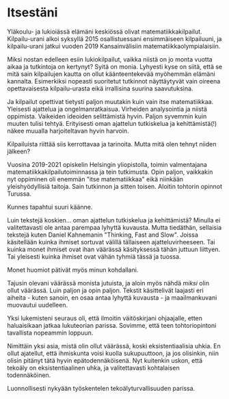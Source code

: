# Itsestäni

Yläkoulu- ja lukioiässä elämäni keskiössä olivat matematiikkakilpailut. Kilpailu-urani alkoi syksyllä 2015 osallistuessani ensimmäiseen kilpailuuni, ja kilpailu-urani jatkui vuoden 2019 Kansainvälisiin matematiikkaolympialaisiin.

Miksi nostan edelleen esiin lukiokilpailut, vaikka niistä on jo monta vuotta aikaa ja tutkintoja on kertynyt? Syitä on monia. Lyhyesti kyse on siitä, että se mitä sain kilpailujen kautta on ollut käänteentekevää myöhemmän elämäni kannalta. Esimerkiksi nopeasti suoritetut tutkinnot näyttäytyvät vain oireena opettavaisesta kilpailu-urasta eikä irrallisina suurina saavutuksina.

Ja kilpailut opettivat tietysti paljon muutakin kuin vain itse matematiikkaa. Yleisesti ajattelua ja ongelmanratkaisua. Virheiden analysointia ja niistä oppimista. Vaikeiden ideoiden selittämistä hyvin. Paljon syvemmin kuin muuten tulisi tehtyä. Erityisesti oman ajattelun tutkiskelua ja kehittämistä(!) näkee muualla harjoiteltavan hyvin harvoin.

Kilpailuista riittää siis kerrottavaa ja tarinoita. Mutta mitä olen tehnyt niiden jälkeen?

Vuosina 2019-2021 opiskelin Helsingin yliopistolla, toimin valmentajana matematiikkakilpailutoiminnassa ja tein tutkimusta. Opin paljon, vaikkakin nyt oppiminen oli enemmän "itse matematiikkaa" eikä niinkään yleishyödyllisiä taitoja. Sain tutkinnon ja sitten toisen. Aloitin tohtorin opinnot Turussa.

Kunnes tapahtui suuri käänne.

Luin tekstejä koskien... oman ajattelun tutkiskelua ja kehittämistä? Minulla ei valitettavasti ole antaa parempaa lyhyttä kuvausta. Mutta tiedäthän, sellaisia tekstejä kuten Daniel Kahnemanin "Thinking, Fast and Slow". Joissa käsitellään kuinka ihmiset sortuvat välillä tällaiseen ajatteluvirheeseen. Tai kuinka monet ihmiset ovat ihan väärässä käsityksessä tähän juttuun liittyen. Tai yleisesti kuinka ihmiset ovat vähän tyhmiä tässä ja tuossa.

Monet huomiot pätivät myös minun kohdallani.

Tajusin olevani väärässä monista jutuista, ja aloin myös nähdä _miksi_ olin ollut väärässä. Luin paljon ja opin paljon. Tekstit käsittelivät laajasti eri aiheita - kuten sanoin, en osaa antaa lyhyttä kuvausta - ja maailmankuvani muovautui uudelleen.

Yksi lukemisteni seuraus oli, että ilmoitin väitöskirjani ohjaajalle, etten haluaisikaan jatkaa lukuteorian parissa. Sovimme, että teen tohtoriopintoni tavallista nopeammin loppuun.

Nimittäin yksi asia, mistä olin ollut väärässä, koski eksistentiaalisia uhkia. En ollut ajatellut, että ihmiskunta voisi kuolla sukupuuttoon, ja jos olisinkin, niin olisin pitänyt tätä hyvin epätodennäköisenä. Nyt kuitenkin uskon, että tekoäly on eksistentiaalinen uhka, ja valitettavasti kohtalaisen todennäköinen.

Luonnollisesti nykyään työskentelen tekoälyturvallisuuden parissa.
